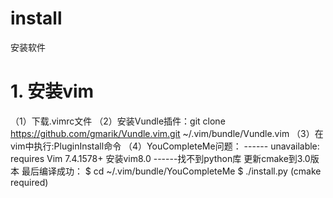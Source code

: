 # install

安装软件

# 1. 安装vim
（1）下载.vimrc文件
（2）安装Vundle插件：git clone https://github.com/gmarik/Vundle.vim.git ~/.vim/bundle/Vundle.vim
（3）在vim中执行:PluginInstall命令
（4）YouCompleteMe问题：
------ unavailable: requires Vim 7.4.1578+
      安装vim8.0
------找不到python库
      更新cmake到3.0版本
最后编译成功：
      $ cd ~/.vim/bundle/YouCompleteMe
      $ ./install.py (cmake required)

